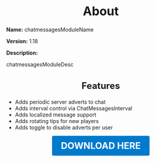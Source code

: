 <h1 style="text-align:center; font-size:2rem; font-weight:bold;">About</h1>

**Name:**
chatmessagesModuleName

**Version:**
1.18

**Description:**

chatmessagesModuleDesc

<h2 style="text-align:center; font-size:1.5rem; font-weight:bold;">Features</h2>

- Adds periodic server adverts to chat
- Adds interval control via ChatMessagesInterval
- Adds localized message support
- Adds rotating tips for new players
- Adds toggle to disable adverts per user





<p align="center"><a href="https://github.com/LiliaFramework/Modules/raw/refs/heads/gh-pages/chatmessages.zip" style="display:inline-block;padding:12px 24px;font-size:1.5rem;font-weight:bold;text-decoration:none;color:#fff;background-color:var(--md-primary-fg-color,#007acc);border-radius:4px;">DOWNLOAD HERE</a></p>